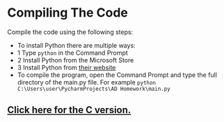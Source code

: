 # Compiling The Code

Compile the code using the following steps:

- To install Python there are multiple ways:
-  1 Type `python` in the Command Prompt
-  2 Install Python from the Microsoft Store
-  3 Install Python from [their website](https://www.python.org/)
- To compile the program, open the Command Prompt and type the full directory of the main.py file. 
For example `python C:\Users\user\PycharmProjects\AD Homework\main.py`

## [Click here for the C version.](https://github.com/AlexandruCristianGeorgeSerban/Algorithm-Design-Homework-C)
